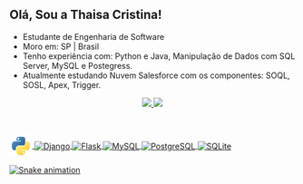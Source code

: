 ## Olá, Sou a Thaisa Cristina!

- Estudante de Engenharia de Software
- Moro em: SP | Brasil
- Tenho experiência com: Python e Java, Manipulação de Dados com SQL Server, MySQL e Postegress. 
- Atualmente estudando Nuvem Salesforce com os componentes: SOQL, SOSL, Apex, Trigger.


<div align="center">
  <a href="https://github.com/Thaisa-Cristina-Dev">
  <img height="170em" src="https://github-readme-stats.vercel.app/api?username=Thaisa-Cristina-Dev&show_icons=true&theme=dracula&include_all_commits=true&count_private=true"/>
  <img height="130em" src="https://github-readme-stats.vercel.app/api/top-langs/?username=Thaisa-Cristina-Dev&layout=compact&langs_count=7&theme=dracula"/>
</div>
  
  ##
 
<div> 
  
<div style="display: inline_block"><br>
<img align="center" alt="Python" height="40" width="40" src="https://raw.githubusercontent.com/devicons/devicon/master/icons/python/python-original.svg">
<img align="center" alt="Django" height="40" width="80" src="https://img.shields.io/badge/Django-092E20?style=for-the-badge&logo=django&logoColor=white">
<img align="center" alt="Flask" height="40" width="80" src="https://img.shields.io/badge/Flask-000000?style=for-the-badge&logo=flask&logoColor=white">
<img align="center" alt="MySQL" height="40" width="80" src="https://img.shields.io/badge/MySQL-00000F?style=for-the-badge&logo=mysql&logoColor=white">
<img align="center" alt="PostgreSQL" height="40" width="80" src="https://img.shields.io/badge/PostgreSQL-316192?style=for-the-badge&logo=postgresql&logoColor=white">
<img align="center" alt="SQLite" height="40" width="80" src="https://img.shields.io/badge/SQLite-07405E?style=for-the-badge&logo=sqlite&logoColor=white">
</div>


  
  
  ![Snake animation](https://github.com/Thaisa-Cristina-Dev/Thaisa-Cristina-Dev/blob/output/github-contribution-grid-snake.svg)
 

